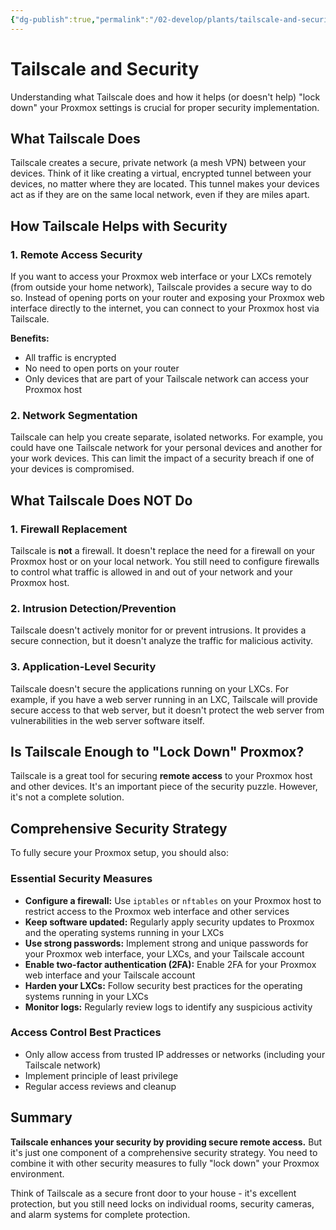 ```yaml
---
{"dg-publish":true,"permalink":"/02-develop/plants/tailscale-and-security/","title":"Tailscale and Security","tags":["tailscale","security","vpn","network-security","remote-access"],"created":"2025-02-12"}
---
```



# Tailscale and Security

Understanding what Tailscale does and how it helps (or doesn't help) "lock down" your Proxmox settings is crucial for proper security implementation.

## What Tailscale Does

Tailscale creates a secure, private network (a mesh VPN) between your devices. Think of it like creating a virtual, encrypted tunnel between your devices, no matter where they are located. This tunnel makes your devices act as if they are on the same local network, even if they are miles apart.

## How Tailscale Helps with Security

### 1. Remote Access Security
If you want to access your Proxmox web interface or your LXCs remotely (from outside your home network), Tailscale provides a secure way to do so. Instead of opening ports on your router and exposing your Proxmox web interface directly to the internet, you can connect to your Proxmox host via Tailscale.

**Benefits:**
- All traffic is encrypted
- No need to open ports on your router
- Only devices that are part of your Tailscale network can access your Proxmox host

### 2. Network Segmentation
Tailscale can help you create separate, isolated networks. For example, you could have one Tailscale network for your personal devices and another for your work devices. This can limit the impact of a security breach if one of your devices is compromised.

## What Tailscale Does NOT Do

### 1. Firewall Replacement
Tailscale is **not** a firewall. It doesn't replace the need for a firewall on your Proxmox host or on your local network. You still need to configure firewalls to control what traffic is allowed in and out of your network and your Proxmox host.

### 2. Intrusion Detection/Prevention
Tailscale doesn't actively monitor for or prevent intrusions. It provides a secure connection, but it doesn't analyze the traffic for malicious activity.

### 3. Application-Level Security
Tailscale doesn't secure the applications running on your LXCs. For example, if you have a web server running in an LXC, Tailscale will provide secure access to that web server, but it doesn't protect the web server from vulnerabilities in the web server software itself.

## Is Tailscale Enough to "Lock Down" Proxmox?

Tailscale is a great tool for securing **remote access** to your Proxmox host and other devices. It's an important piece of the security puzzle. However, it's not a complete solution.

## Comprehensive Security Strategy

To fully secure your Proxmox setup, you should also:

### Essential Security Measures
- **Configure a firewall:** Use `iptables` or `nftables` on your Proxmox host to restrict access to the Proxmox web interface and other services
- **Keep software updated:** Regularly apply security updates to Proxmox and the operating systems running in your LXCs
- **Use strong passwords:** Implement strong and unique passwords for your Proxmox web interface, your LXCs, and your Tailscale account
- **Enable two-factor authentication (2FA):** Enable 2FA for your Proxmox web interface and your Tailscale account
- **Harden your LXCs:** Follow security best practices for the operating systems running in your LXCs
- **Monitor logs:** Regularly review logs to identify any suspicious activity

### Access Control Best Practices
- Only allow access from trusted IP addresses or networks (including your Tailscale network)
- Implement principle of least privilege
- Regular access reviews and cleanup

## Summary

**Tailscale enhances your security by providing secure remote access.** But it's just one component of a comprehensive security strategy. You need to combine it with other security measures to fully "lock down" your Proxmox environment.

Think of Tailscale as a secure front door to your house - it's excellent protection, but you still need locks on individual rooms, security cameras, and alarm systems for complete protection.
